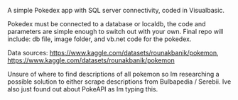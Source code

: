 A simple Pokedex app with SQL server connectivity, coded in Visualbasic.

Pokedex must be connected to a database or localdb, the code and parameters are simple enough to switch out with your own.
Final repo will include: db file, image folder, and vb.net code for the pokedex.


Data sources: https://www.kaggle.com/datasets/rounakbanik/pokemon, https://www.kaggle.com/datasets/rounakbanik/pokemon

Unsure of where to find descriptions of all pokemon so Im researching a possible solution to either scrape descriptions from Bulbapedia / Serebii. Ive also just found out about PokeAPI as Im typing this.
